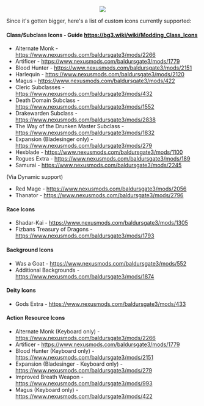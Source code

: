 
<p align="middle">
  <img src="https://i.imgur.com/6Zso95t.png"> 
</p>

Since it's gotten bigger, here's a list of custom icons currently supported:

#### Class/Subclass Icons - Guide https://bg3.wiki/wiki/Modding_Class_Icons
- Alternate Monk - https://www.nexusmods.com/baldursgate3/mods/2266
- Artificer - https://www.nexusmods.com/baldursgate3/mods/1779
- Blood Hunter - https://www.nexusmods.com/baldursgate3/mods/2151
- Harlequin - https://www.nexusmods.com/baldursgate3/mods/2120
- Magus - https://www.nexusmods.com/baldursgate3/mods/422
- Cleric Subclasses - https://www.nexusmods.com/baldursgate3/mods/432
- Death Domain Subclass - https://www.nexusmods.com/baldursgate3/mods/1552
- Drakewarden Subclass - https://www.nexusmods.com/baldursgate3/mods/2838
- The Way of the Drunken Master Subclass - https://www.nexusmods.com/baldursgate3/mods/1832
- Expansion (Bladesinger only) - https://www.nexusmods.com/baldursgate3/mods/279
- Hexblade - https://www.nexusmods.com/baldursgate3/mods/1100
- Rogues Extra - https://www.nexusmods.com/baldursgate3/mods/189
- Samurai - https://www.nexusmods.com/baldursgate3/mods/2245

(Via Dynamic support)
- Red Mage - https://www.nexusmods.com/baldursgate3/mods/2056
- Thanator - https://www.nexusmods.com/baldursgate3/mods/2796

#### Race Icons
- Shadar-Kai - https://www.nexusmods.com/baldursgate3/mods/1305
- Fizbans Treasury of Dragons - https://www.nexusmods.com/baldursgate3/mods/1793

#### Background Icons
- Was a Goat - https://www.nexusmods.com/baldursgate3/mods/552
- Additional Backgrounds - https://www.nexusmods.com/baldursgate3/mods/1874

#### Deity Icons
- Gods Extra - https://www.nexusmods.com/baldursgate3/mods/433

#### Action Resource Icons
- Alternate Monk (Keyboard only) - https://www.nexusmods.com/baldursgate3/mods/2266
- Artificer - https://www.nexusmods.com/baldursgate3/mods/1779
- Blood Hunter (Keyboard only) - https://www.nexusmods.com/baldursgate3/mods/2151
- Expansion (Bladesinger - Keyboard only) - https://www.nexusmods.com/baldursgate3/mods/279
- Improved Breath Weapon - https://www.nexusmods.com/baldursgate3/mods/993
- Magus (Keyboard only) - https://www.nexusmods.com/baldursgate3/mods/422
